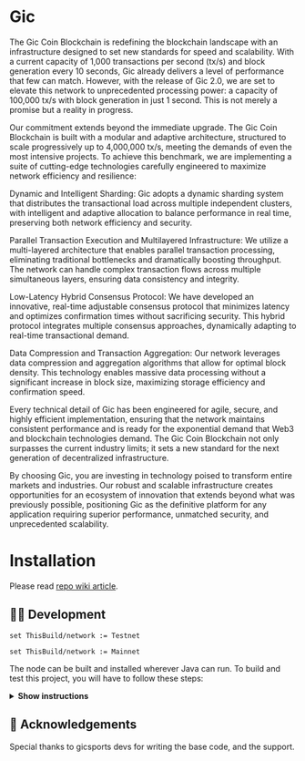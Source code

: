 # Gic

The Gic Coin Blockchain is redefining the blockchain landscape with an infrastructure designed to set new standards for speed and scalability. With a current capacity of 1,000 transactions per second (tx/s) and block generation every 10 seconds, Gic already delivers a level of performance that few can match. However, with the release of Gic 2.0, we are set to elevate this network to unprecedented processing power: a capacity of 100,000 tx/s with block generation in just 1 second. This is not merely a promise but a reality in progress.

Our commitment extends beyond the immediate upgrade. The Gic Coin Blockchain is built with a modular and adaptive architecture, structured to scale progressively up to 4,000,000 tx/s, meeting the demands of even the most intensive projects. To achieve this benchmark, we are implementing a suite of cutting-edge technologies carefully engineered to maximize network efficiency and resilience:

Dynamic and Intelligent Sharding: Gic adopts a dynamic sharding system that distributes the transactional load across multiple independent clusters, with intelligent and adaptive allocation to balance performance in real time, preserving both network efficiency and security.

Parallel Transaction Execution and Multilayered Infrastructure: We utilize a multi-layered architecture that enables parallel transaction processing, eliminating traditional bottlenecks and dramatically boosting throughput. The network can handle complex transaction flows across multiple simultaneous layers, ensuring data consistency and integrity.

Low-Latency Hybrid Consensus Protocol: We have developed an innovative, real-time adjustable consensus protocol that minimizes latency and optimizes confirmation times without sacrificing security. This hybrid protocol integrates multiple consensus approaches, dynamically adapting to real-time transactional demand.

Data Compression and Transaction Aggregation: Our network leverages data compression and aggregation algorithms that allow for optimal block density. This technology enables massive data processing without a significant increase in block size, maximizing storage efficiency and confirmation speed.

Every technical detail of Gic has been engineered for agile, secure, and highly efficient implementation, ensuring that the network maintains consistent performance and is ready for the exponential demand that Web3 and blockchain technologies demand. The Gic Coin Blockchain not only surpasses the current industry limits; it sets a new standard for the next generation of decentralized infrastructure.

By choosing Gic, you are investing in technology poised to transform entire markets and industries. Our robust and scalable infrastructure creates opportunities for an ecosystem of innovation that extends beyond what was previously possible, positioning Gic as the definitive platform for any application requiring superior performance, unmatched security, and unprecedented scalability.


# Installation

Please read [repo wiki article](https://docs.gicsports.io/nodes/how-to-setup-a-new-node.html).


## 👨‍💻 Development

```
set ThisBuild/network := Testnet

set ThisBuild/network := Mainnet
```

The node can be built and installed wherever Java can run. 
To build and test this project, you will have to follow these steps:

<details><summary><b>Show instructions</b></summary>

*1. Setup the environment.*
- Install Java for your platform:

```bash
sudo apt-get update
sudo apt-get install openjdk-8-jre                     # Ubuntu
# or
# brew cask install adoptopenjdk/openjdk/adoptopenjdk8 # Mac
```

- Install SBT (Scala Build Tool)

Please follow the SBT installation instructions depending on your platform ([Linux](https://www.scala-sbt.org/1.0/docs/Installing-sbt-on-Linux.html), [Mac](https://www.scala-sbt.org/1.0/docs/Installing-sbt-on-Mac.html), [Windows](https://www.scala-sbt.org/1.0/docs/Installing-sbt-on-Windows.html))

*2. Clone this repo*

```bash
git clone https://github.com/gicsportsofficial/GicSmartChain.git
cd GicSmartChain
```

*3. Compile and run tests*

```bash
sbt --mem 6144 --batch checkPR
```

*4. Run integration tests (optional)*

Create a Docker image before you run any test: 
```bash
sbt node-it/docker
```

- Run all tests. You can increase or decrease number of parallel running tests by changing `SBT_THREAD_NUMBER`
```bash
SBT_THREAD_NUMBER=4 sbt node-it/test
```

- Run one test:
```bash
sbt node-it/testOnly *.TestClassName
# or 
# bash node-it/testOnly full.package.TestClassName
```

*5. Build packages* 

```bash
sbt packageAll                   # Mainnet
sbt -Dnetwork=testnet packageAll # Testnet
```

`sbt packageAll` ‌produces only `deb` package along with a fat `jar`. 

*6. Install DEB package*

`deb` package is located in target folder. You can replace '*' with actual package name:

```bash
sudo dpkg -i node/target/*.deb
```


*7. Run an extension project locally during development (optional)*

```bash
sbt "extension-module/run /path/to/configuration"
```

*8. Configure IntelliJ IDEA (optional)*

The majority of contributors to this project use IntelliJ IDEA for development, if you want to use it as well please follow these steps:

1. Click `Add configuration` (or `Edit configurations...`).
2. Click `+` to add a new configuration, choose `Application`.
3. Specify:
   - Main class: `com.gicsports.Application`
   - Program arguments: `/path/to/configuration`
   - Use classpath of module: `extension-module`
4. Click `OK`.
5. Run this configuration.

</details>

## 👏 Acknowledgements


Special thanks to gicsports devs for writing the base code, and the support.
